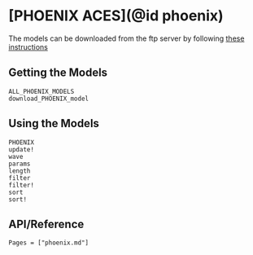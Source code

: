 # [PHOENIX ACES](@id phoenix)

The models can be downloaded from the ftp server by following [these instructions](http://phoenix.astro.physik.uni-goettingen.de/?page_id=10)

## Getting the Models
```@docs
ALL_PHOENIX_MODELS
download_PHOENIX_model
```

## Using the Models
```@docs
PHOENIX
update!
wave
params
length
filter
filter!
sort
sort!
```

## API/Reference
```@index
Pages = ["phoenix.md"]
```

